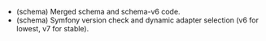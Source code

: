 - (schema) Merged schema and schema-v6 code.
- (schema) Symfony version check and dynamic adapter selection (v6 for lowest, v7 for stable).
